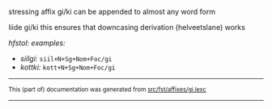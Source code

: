 stressing affix gi/ki can be appended to almost any word form

liide gi/ki
this ensures that downcasing derivation (helveetslane) works

*hfstol: examples:*
* *siilgi:* `siil+N+Sg+Nom+Foc/gi`
* *kottki:* `kott+N+Sg+Nom+Foc/gi`

* * *

<small>This (part of) documentation was generated from [src/fst/affixes/gi.lexc](https://github.com/giellalt/lang-est-x-plamk/blob/main/src/fst/affixes/gi.lexc)</small>

---

